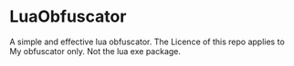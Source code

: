 # LuaObfuscator
A simple and effective lua obfuscator.
The Licence of this repo applies to My obfuscator only. Not the lua exe package.

